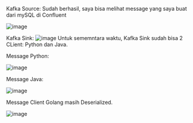 Kafka Source:
Sudah berhasil, saya bisa melihat message yang saya buat dari mySQL di Confluent

![image](https://github.com/user-attachments/assets/b79492c9-5005-469d-a0fd-3b870fa5d06d)

Kafka Sink:
![image](https://github.com/user-attachments/assets/178fa67e-5038-4d99-985b-e8448e84fedd)
Untuk sememntara waktu, Kafka Sink sudah bisa 2 CLient: Python dan Java.

Message Python:

![image](https://github.com/user-attachments/assets/f3f415b3-44d3-430c-a0e2-ffd5a0b054ee)

Message Java:

![image](https://github.com/user-attachments/assets/dc3a213b-d6c0-4b46-8212-d61976fc7c64)


Message Client Golang masih Deserialized. 


![image](https://github.com/user-attachments/assets/91b52ffd-e4c7-48cc-a56f-22fd9baa3e14)
